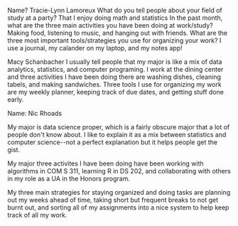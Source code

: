Name? Tracie-Lynn Lamoreux
What do you tell people about your field of study at a party? That I enjoy doing math and statistics
In the past month, what are the three main activities you have been doing at work/study? Making food, listening to music, and hanging out with friends.
What are the three most important tools/strategies you use for organizing your work? I use a journal, my calander on my laptop, and my notes app!

Macy Schanbacher
I usually tell people that my major is like a mix of data analytics, statistics, and computer programing. I work at the dining center and three activities I have been doing there are washing dishes, cleaning tabels, and making sandwiches. Three tools I use for organizing my work are my weekly planner, keeping track of due dates, and getting stuff done early.

Name: Nic Rhoads

My major is data science proper, which is a fairly obscure major that a lot of people don't know about. I like to explain it as a mix between statistics and computer science--not a perfect explanation but it helps people get the gist.

My major three activites I have been doing have been working with algorithms in COM S 311, learning R in DS 202, and collaborating with others in my role as a UA in the Honors program.

My three main strategies for staying organized and doing tasks are planning out my weeks ahead of time, taking short but frequent breaks to not get burnt out, and sorting all of my assignments into a nice system to help keep track of all my work.
